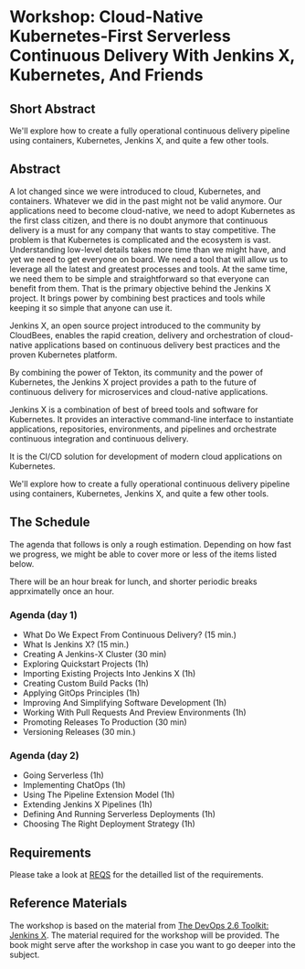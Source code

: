 # Workshop: Cloud-Native Kubernetes-First Serverless Continuous Delivery With Jenkins X, Kubernetes, And Friends

## Short Abstract

We'll explore how to create a fully operational continuous delivery pipeline using containers, Kubernetes, Jenkins X, and quite a few other tools.

## Abstract

A lot changed since we were introduced to cloud, Kubernetes, and containers. Whatever we did in the past might not be valid anymore. Our applications need to become cloud-native, we need to adopt Kubernetes as the first class citizen, and there is no doubt anymore that continuous delivery is a must for any company that wants to stay competitive. The problem is that Kubernetes is complicated and the ecosystem is vast. Understanding low-level details takes more time than we might have, and yet we need to get everyone on board. We need a tool that will allow us to leverage all the latest and greatest processes and tools. At the same time, we need them to be simple and straightforward so that everyone can benefit from them. That is the primary objective behind the Jenkins X project. It brings power by combining best practices and tools while keeping it so simple that anyone can use it.

Jenkins X, an open source project introduced to the community by CloudBees, enables the rapid creation, delivery and orchestration of cloud-native applications based on continuous delivery best practices and the proven Kubernetes platform.

By combining the power of Tekton, its community and the power of Kubernetes, the Jenkins X project provides a path to the future of continuous delivery for microservices and cloud-native applications.

Jenkins X is a combination of best of breed tools and software for Kubernetes. It provides an interactive command-line interface to instantiate applications, repositories, environments, and pipelines and orchestrate continuous integration and continuous delivery.

It is the CI/CD solution for development of modern cloud applications on Kubernetes.

We'll explore how to create a fully operational continuous delivery pipeline using containers, Kubernetes, Jenkins X, and quite a few other tools.

## The Schedule

The agenda that follows is only a rough estimation. Depending on how fast we progress, we might be able to cover more or less of the items listed below.

There will be an hour break for lunch, and shorter periodic breaks apprximatelly once an hour.

### Agenda (day 1)

* What Do We Expect From Continuous Delivery? (15 min.)
* What Is Jenkins X? (15 min.)
* Creating A Jenkins-X Cluster (30 min)
* Exploring Quickstart Projects (1h)
* Importing Existing Projects Into Jenkins X (1h)
* Creating Custom Build Packs (1h)
* Applying GitOps Principles (1h)
* Improving And Simplifying Software Development (1h)
* Working With Pull Requests And Preview Environments (1h)
* Promoting Releases To Production (30 min)
* Versioning Releases (30 min.)

### Agenda (day 2)

* Going Serverless (1h)
* Implementing ChatOps (1h)
* Using The Pipeline Extension Model (1h)
* Extending Jenkins X Pipelines (1h)
* Defining And Running Serverless Deployments (1h)
* Choosing The Right Deployment Strategy (1h)

## Requirements

Please take a look at [REQS](REQS.md) for the detailled list of the requirements.

## Reference Materials

The workshop is based on the material from [The DevOps 2.6 Toolkit: Jenkins X](https://amzn.to/2m9h8YU). The material required for the workshop will be provided. The book might serve after the workshop in case you want to go deeper into the subject.